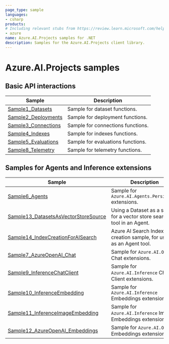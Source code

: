 ```yaml
---
page_type: sample
languages:
- csharp
products:
# Including relevant stubs from https://review.learn.microsoft.com/help/contribute/metadata-taxonomies#product
- azure
name: Azure.AI.Projects samples for .NET
description: Samples for the Azure.AI.Projects client library.
---
```


# Azure.AI.Projects samples

## Basic API interactions

| Sample | Description |
| ------ | ----------- |
| [Sample1_Datasets](https://github.com/Azure/azure-sdk-for-net/blob/main/sdk/ai/Azure.AI.Projects/samples/Sample1_Datasets.md) | Sample for dataset functions. |
| [Sample2_Deployments](https://github.com/Azure/azure-sdk-for-net/blob/main/sdk/ai/Azure.AI.Projects/samples/Sample2_Deployments.md) | Sample for deployment functions. |
| [Sample3_Connections](https://github.com/Azure/azure-sdk-for-net/blob/main/sdk/ai/Azure.AI.Projects/samples/Sample3_Connections.md) | Sample for connections functions. |
| [Sample4_Indexes](https://github.com/Azure/azure-sdk-for-net/blob/main/sdk/ai/Azure.AI.Projects/samples/Sample4_Indexes.md) | Sample for indexes functions. |
| [Sample5_Evaluations](https://github.com/Azure/azure-sdk-for-net/blob/main/sdk/ai/Azure.AI.Projects/samples/Sample5_Evaluations.md) | Sample for evaluations functions. |
| [Sample8_Telemetry](https://github.com/Azure/azure-sdk-for-net/blob/main/sdk/ai/Azure.AI.Projects/samples/Sample8_Telemetry.md) | Sample for telemetry functions. |

## Samples for Agents and Inference extensions

| Sample | Description |
| ------ | ----------- |
| [Sample6_Agents](https://github.com/Azure/azure-sdk-for-net/blob/main/sdk/ai/Azure.AI.Projects/samples/Sample6_Agents.md) | Sample for `Azure.AI.Agents.Persistent` extensions. |
| [Sample13_DatasetsAsVectorStoreSource](https://github.com/Azure/azure-sdk-for-net/tree/feature/azure-ai-projects-beta12/sdk/ai/Azure.AI.Projects/samples/Sample13_DatasetsAsVectorStoreSource.md) | Using a Dataset as a source for a vector store search tool in an Agent. |
| [Sample14_IndexCreationForAISearch](https://github.com/Azure/azure-sdk-for-net/tree/feature/azure-ai-projects-beta12/sdk/ai/Azure.AI.Projects/samples/Sample14_IndexCreationForAISearch.md) | Azure AI Search Index creation sample, for usage as an Agent tool. |
| [Sample7_AzureOpenAI_Chat](https://github.com/Azure/azure-sdk-for-net/blob/main/sdk/ai/Azure.AI.Projects/samples/Sample7_AzureOpenAI_Chat.md) | Sample for `Azure.AI.OpenAI` Chat extensions. |
| [Sample9_InferenceChatClient](https://github.com/Azure/azure-sdk-for-net/blob/main/sdk/ai/Azure.AI.Projects/samples/Sample9_InferenceChatClient.md) | Sample for `Azure.AI.Inference` Chat Client extensions. |
| [Sample10_InferenceEmbedding](https://github.com/Azure/azure-sdk-for-net/blob/main/sdk/ai/Azure.AI.Projects/samples/Sample10_InferenceEmbedding.md) | Sample for `Azure.AI.Inference` Embeddings extensions. |
| [Sample11_InferenceImageEmbedding](https://github.com/Azure/azure-sdk-for-net/blob/main/sdk/ai/Azure.AI.Projects/samples/Sample11_InferenceImageEmbedding.md) | Sample for `Azure.AI.Inference` Image Embeddings extensions. |
| [Sample12_AzureOpenAI_Embeddings](https://github.com/Azure/azure-sdk-for-net/blob/main/sdk/ai/Azure.AI.Projects/samples/Sample12_AzureOpenAI_Embeddings.md) | Sample for `Azure.AI.OpenAI` Embeddings extensions. |
